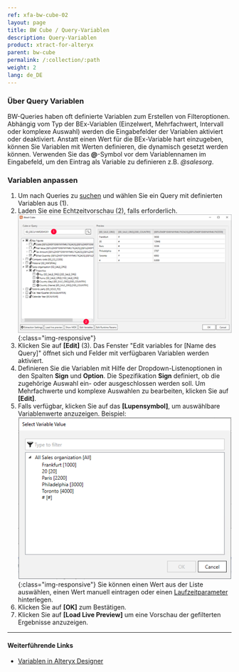 ```yaml
---
ref: xfa-bw-cube-02
layout: page
title: BW Cube / Query-Variablen
description: Query-Variablen
product: xtract-for-alteryx
parent: bw-cube
permalink: /:collection/:path
weight: 2
lang: de_DE
---
```


### Über Query Variablen
BW-Queries haben oft definierte Variablen zum Erstellen von Filteroptionen. Abhängig vom Typ der BEx-Variablen (Einzelwert, Mehrfachwert, Intervall oder komplexe Auswahl) werden die Eingabefelder der Variablen aktiviert oder deaktiviert.
Anstatt einen Wert für die BEx-Variable hart einzugeben, können Sie Variablen mit Werten definieren, die dynamisch gesetzt werden können.
Verwenden Sie das **@**-Symbol vor dem Variablennamen im Eingabefeld, um den Eintrag als Variable zu definieren z.B.  *@salesorg*. 

### Variablen anpassen
1. Um nach Queries zu [suchen](https://help.theobald-software.com/de/xtract-for-alteryx/bw-cube/bw-cube-extraction-anlegen#nach-bw-cube-oder-query-suchen) und wählen Sie ein Query mit definierten Variablen aus (1).
2. Laden Sie eine Echtzeitvorschau (2), falls erforderlich. 
![Edit Variables Button](/img/content/xfa/xfa_variables.png){:class="img-responsive"}
3. Klicken Sie auf **[Edit]** (3). Das Fenster "Edit variables for [Name des Query]" öffnet sich und Felder mit verfügbaren Variablen werden aktiviert.
4. Definieren Sie die Variablen mit Hilfe der Dropdown-Listenoptionen in den Spalten **Sign** und **Option**. 
Die Spezifikation **Sign** definiert, ob die zugehörige Auswahl ein- oder ausgeschlossen werden soll.
Um Mehrfachwerte und komplexe Auswahlen zu bearbeiten, klicken Sie auf **[Edit]**.
5. Falls verfügbar, klicken Sie auf das **[Lupensymbol]**, um auswählbare Variablenwerte anzuzeigen. Beispiel:<br>
![Edit Variables](/img/content/xfa/xfa_query_var.png){:class="img-responsive"}
Sie können einen Wert aus der Liste auswählen, einen Wert manuell eintragen oder einen [Laufzeitparameter](./edit-runtime-parameters) hinterlegen.
6. Klicken Sie auf **[OK]** zum Bestätigen. 
7. Klicken Sie auf **[Load Live Preview]** um eine Vorschau der gefilterten Ergebnisse anzuzeigen.


*****
#### Weiterführende Links
- [Variablen in Alteryx Designer](https://help.alteryx.com/10.6/Reference/Variables.htm)



